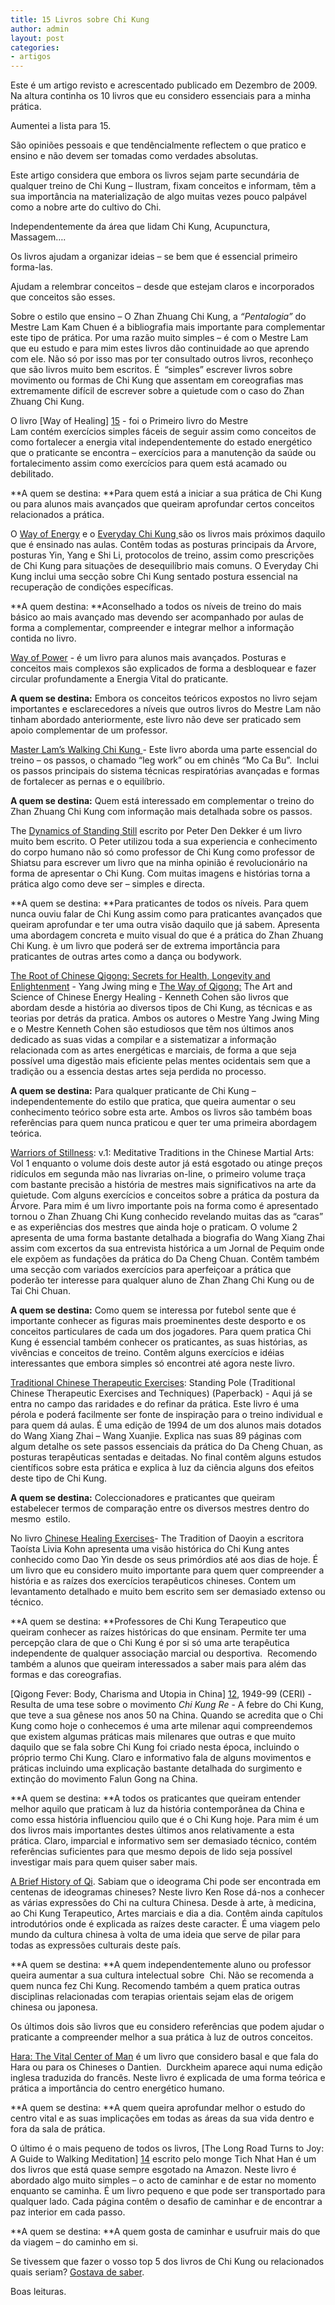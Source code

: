```yaml
---
title: 15 Livros sobre Chi Kung
author: admin
layout: post
categories:
- artigos
---
```

Este é um artigo revisto e acrescentado publicado em Dezembro de 2009. Na altura continha os 10 livros que eu considero essenciais para a minha prática.

Aumentei a lista para 15.

São opiniões pessoais e que tendêncialmente reflectem o que pratico e ensino e não devem ser tomadas como verdades absolutas.

Este artigo considera que embora os livros sejam parte secundária de qualquer treino de Chi Kung &#8211; Ilustram, fixam conceitos e informam, têm a sua importância na materialização de algo muitas vezes pouco palpável como a nobre arte do cultivo do Chi.

Independentemente da área que lidam Chi Kung, Acupunctura, Massagem&#8230;.

Os livros ajudam a organizar ideias &#8211; se bem que é essencial primeiro forma-las.

Ajudam a relembrar conceitos &#8211; desde que estejam claros e incorporados que conceitos são esses.

Sobre o estilo que ensino &#8211; O Zhan Zhuang Chi Kung, a *&#8220;Pentalogia&#8221;* do Mestre Lam Kam Chuen é a bibliografia mais importante para complementar este tipo de prática. Por uma razão muito simples &#8211; é com o Mestre Lam que eu estudo e para mim estes livros dão continuidade ao que aprendo com ele. Não só por isso mas por ter consultado outros livros, reconheço que são livros muito bem escritos. É  &#8220;simples&#8221; escrever livros sobre movimento ou formas de Chi Kung que assentam em coreografias mas extremamente difícil de escrever sobre a quietude com o caso do Zhan Zhuang Chi Kung.

O livro [Way of Healing] [15] - foi o Primeiro livro do Mestre Lam contém exercícios simples fáceis de seguir assim como conceitos de como fortalecer a energia vital independentemente do estado energético que o praticante se encontra &#8211; exercícios para a manutenção da saúde ou fortalecimento assim como exercícios para quem está acamado ou debilitado.

**A quem se destina: **Para quem está a iniciar a sua prática de Chi Kung ou para alunos mais avançados que queiram aprofundar certos conceitos relacionados a prática.

O [Way of Energy][1] e o [Everyday Chi Kung ][2]são os livros mais próximos daquilo que é ensinado nas aulas. Contêm todas as posturas principais da Árvore, posturas Yin, Yang e Shi Li, protocolos de treino, assim como prescrições de Chi Kung para situações de desequilíbrio mais comuns. O Everyday Chi Kung inclui uma secção sobre Chi Kung sentado postura essencial na recuperação de condições específicas.

**A quem destina: **Aconselhado a todos os níveis de treino do mais básico ao mais avançado mas devendo ser acompanhado por aulas de forma a complementar, compreender e integrar melhor a informação contida no livro.

[Way of Power][3] - é um livro para alunos mais avançados. Posturas e conceitos mais complexos são explicados de forma a desbloquear e fazer circular profundamente a Energia Vital do praticante.

**A quem se destina:** Embora os conceitos teóricos expostos no livro sejam importantes e esclarecedores a níveis que outros livros do Mestre Lam não tinham abordado anteriormente, este livro não deve ser praticado sem apoio complementar de um professor.

[Master Lam&#8217;s Walking Chi Kung ][4]- Este livro aborda uma parte essencial do treino &#8211; os passos, o chamado &#8220;leg work&#8221; ou em chinês &#8220;Mo Ca Bu&#8221;.  Inclui os passos principais do sistema técnicas respiratórias avançadas e formas de fortalecer as pernas e o equilíbrio.

**A quem se destina:** Quem está interessado em complementar o treino do Zhan Zhuang Chi Kung com informação mais detalhada sobre os passos.

The [Dynamics of Standing Still][8] escrito por Peter Den Dekker é um livro muito bem escrito. O Peter utilizou toda a sua experiencia e conhecimento do corpo humano não só como professor de Chi Kung como professor de Shiatsu para escrever um livro que na minha opinião é revolucionário na forma de apresentar o Chi Kung. Com muitas imagens e histórias torna a prática algo como deve ser &#8211; simples e directa.

**A quem se destina: **Para praticantes de todos os níveis. Para quem nunca ouviu falar de Chi Kung assim como para praticantes avançados que queiram aprofundar e ter uma outra visão daquilo que já sabem. Apresenta uma abordagem concreta e muito visual do que é a prática do Zhan Zhuang Chi Kung. è um livro que poderá ser de extrema importância para praticantes de outras artes como a dança ou bodywork.

[The Root of Chinese Qigong: Secrets for Health, Longevity and Enlightenment][5] - Yang Jwing ming e [The Way of Qigong:][7] The Art and Science of Chinese Energy Healing - Kenneth Cohen são livros que abordam desde a história ao diversos tipos de Chi Kung, as técnicas e as teorias por detrás da pratica. Ambos os autores o Mestre Yang Jwing Ming e o Mestre Kenneth Cohen são estudiosos que têm nos últimos anos dedicado as suas vidas a compilar e a sistematizar a informação relacionada com as artes energéticas e marciais, de forma a que seja possível uma digestão mais eficiente pelas mentes ocidentais sem que a tradição ou a essencia destas artes seja perdida no processo.

**A quem se destina:** Para qualquer praticante de Chi Kung &#8211; independentemente do estilo que pratica, que queira aumentar o seu conhecimento teórico sobre esta arte. Ambos os livros são também boas referências para quem nunca praticou e quer ter uma primeira abordagem teórica. 

[Warriors of Stillness][9]: v.1: Meditative Traditions in the Chinese Martial Arts: Vol 1 enquanto o volume dois deste autor já está esgotado ou atinge preços ridículos em segunda mão nas livrarias on-line, o primeiro volume traça com bastante precisão a história de mestres mais significativos na arte da quietude. Com alguns exercícios e conceitos sobre a prática da postura da Árvore. Para mim é um livro importante pois na forma como é apresentado tornou o Zhan Zhuang Chi Kung conhecido revelando muitas das as &#8220;caras&#8221; e as experiências dos mestres que ainda hoje o praticam. O volume 2 apresenta de uma forma bastante detalhada a biografia do Wang Xiang Zhai assim com excertos da sua entrevista histórica a um Jornal de Pequim onde ele expõem as fundações da prática do Da Cheng Chuan. Contêm também uma secção com variados exercícios para aperfeiçoar a prática que poderão ter interesse para qualquer aluno de Zhan Zhang Chi Kung ou de Tai Chi Chuan.

**A quem se destina:** Como quem se interessa por futebol sente que é importante conhecer as figuras mais proeminentes deste desporto e os conceitos particulares de cada um dos jogadores. Para quem pratica Chi Kung é essencial também conhecer os praticantes, as suas histórias, as vivências e conceitos de treino. Contêm alguns exercícios e idéias interessantes que embora simples só encontrei até agora neste livro.

[Traditional Chinese Therapeutic Exercises][10]: Standing Pole (Traditional Chinese Therapeutic Exercises and Techniques) (Paperback) - Aqui já se entra no campo das raridades e do refinar da prática. Este livro é uma pérola e poderá facilmente ser fonte de inspiração para o treino individual e para quem dá aulas. É uma edição de 1994 de um dos alunos mais dotados do Wang Xiang Zhai &#8211; Wang Xuanjie. Explica nas suas 89 páginas com algum detalhe os sete passos essenciais da prática do Da Cheng Chuan, as posturas terapêuticas sentadas e deitadas. No final contêm alguns estudos científicos sobre esta prática e explica à luz da ciência alguns dos efeitos deste tipo de Chi Kung.

**A quem se destina:** Coleccionadores e praticantes que queiram estabelecer termos de comparação entre os diversos mestres dentro do mesmo  estilo.

No livro [Chinese Healing Exercises][11]- The Tradition of Daoyin a escritora Taoísta Livia Kohn apresenta uma visão histórica do Chi Kung antes conhecido como Dao Yin desde os seus primórdios até aos dias de hoje. É um livro que eu considero muito importante para quem quer compreender a história e as raízes dos exercícios terapêuticos chineses. Contem um levantamento detalhado e muito bem escrito sem ser demasiado extenso ou técnico.

**A quem se destina: **Professores de Chi Kung Terapeutico que queiram conhecer as raízes históricas do que ensinam. Permite ter uma percepção clara de que o Chi Kung é por si só uma arte terapêutica independente de qualquer associação marcial ou desportiva.  Recomendo também a alunos que queiram interessados a saber mais para além das formas e das coreografias.

[Qigong Fever: Body, Charisma and Utopia in China] [12], 1949-99 (CERI) - Resulta de uma tese sobre o movimento *Chi Kung Re* - A febre do Chi Kung, que teve a sua gênese nos anos 50 na China. Quando se acredita que o Chi Kung como hoje o conhecemos é uma arte milenar aqui compreendemos que existem algumas práticas mais milenares que outras e que muito daquilo que se fala sobre Chi Kung foi criado nesta época, incluindo o próprio termo Chi Kung. Claro e informativo fala de alguns movimentos e práticas incluindo uma explicação bastante detalhada do surgimento e extinção do movimento Falun Gong na China.

**A quem se destina: **A todos os praticantes que queiram entender melhor aquilo que praticam à luz da história contemporânea da China e como essa história influenciou quilo que é o Chi Kung hoje. Para mim é um dos livros mais importantes destes últimos anos relativamente a esta prática. Claro, imparcial e informativo sem ser demasiado técnico, contém referências suficientes para que mesmo depois de lido seja possível investigar mais para quem quiser saber mais.

[A Brief History of Qi][6]. Sabiam que o ideograma Chi pode ser encontrada em centenas de ideogramas chineses? Neste livro Ken Rose dá-nos a conhecer as várias expressões do Chi na cultura Chinesa. Desde à arte, à medicina, ao Chi Kung Terapeutico, Artes marciais e dia a dia. Contêm ainda capítulos introdutórios onde é explicada as raízes deste caracter. É uma viagem pelo mundo da cultura chinesa à volta de uma ideia que serve de pilar para todas as expressões culturais deste país.

**A quem se destina: **A quem independentemente aluno ou professor queira aumentar a sua cultura intelectual sobre  Chi. Não se recomenda a quem nunca fez Chi Kung. Recomendo também a quem pratica outras disciplinas relacionadas com terapias orientais sejam elas de origem chinesa ou japonesa.

Os últimos dois são livros que eu considero referências que podem ajudar o praticante a compreender melhor a sua prática à luz de outros conceitos.

[Hara: The Vital Center of Man][13] é um livro que considero basal e que fala do Hara ou para os Chineses o Dantien.  Durckheim aparece aqui numa edição inglesa traduzida do francês. Neste livro é explicada de uma forma teórica e prática a importância do centro energético humano.

**A quem se destina: **A quem queira aprofundar melhor o estudo do centro vital e as suas implicações em todas as áreas da sua vida dentro e fora da sala de prática.

O último é o mais pequeno de todos os livros, [The Long Road Turns to Joy: A Guide to Walking Meditation] [14] escrito pelo monge Tich Nhat Han é um dos livros que está quase sempre esgotado na Amazon. Neste livro é abordado algo muito simples &#8211; o acto de caminhar e de estar no momento enquanto se caminha. É um livro pequeno e que pode ser transportado para qualquer lado. Cada página contêm o desafio de caminhar e de encontrar a paz interior em cada passo.

**A quem se destina: **A quem gosta de caminhar e usufruir mais do que da viagem &#8211; do caminho em si.

Se tivessem que fazer o vosso top 5 dos livros de Chi Kung ou relacionados quais seriam? [Gostava de saber](mailto:lourencoazevedo@devagar.org).

Boas leituras.

 [1]: http://www.amazon.co.uk/gp/product/0671736450?ie=UTF8&tag=guanyuan-21&linkCode=as2&camp=1634&creative=19450&creativeASIN=0671736450
 [2]: http://www.amazon.co.uk/gp/product/0007161026?ie=UTF8&tag=guanyuan-21&linkCode=as2&camp=1634&creative=19450&creativeASIN=0007161026
 [3]: http://www.amazon.co.uk/gp/product/0736044809?ie=UTF8&tag=guanyuan-21&linkCode=as2&camp=1634&creative=19450&creativeASIN=0736044809
 [4]: http://www.amazon.co.uk/gp/product/1856752356?ie=UTF8&tag=guanyuan-21&linkCode=as2&camp=1634&creative=19450&creativeASIN=1856752356
 [5]: http://www.amazon.co.uk/gp/product/1886969507?ie=UTF8&tag=guanyuan-21&linkCode=as2&camp=1634&creative=19450&creativeASIN=1886969507
 [6]: http://www.amazon.co.uk/gp/product/0912111631/ref=as_li_ss_tl?ie=UTF8&tag=guanyuan-21&linkCode=as2&camp=1634&creative=19450&creativeASIN=0912111631
 [7]: http://www.amazon.co.uk/gp/product/0912111631/ref=as_li_ss_tl?ie=UTF8&tag=guanyuan-21&linkCode=as2&camp=1634&creative=19450&creativeASIN=0912111631
 [8]: http://www.amazon.co.uk/gp/product/9490580015/ref=as_li_ss_tl?ie=UTF8&tag=guanyuan-21&linkCode=as2&camp=1634&creative=19450&creativeASIN=9490580015
 [9]: http://www.amazon.co.uk/gp/product/0964997606?ie=UTF8&tag=guanyuan-21&linkCode=as2&camp=1634&creative=19450&creativeASIN=0964997606
 [10]: http://www.amazon.com/Traditional-Chinese-Therapeutic-Exercises-Techniques/dp/7119006967/ref=sr_1_1?ie=UTF8&s=books&qid=1261640780&sr=8-1
 [11]: http://www.amazon.co.uk/gp/product/0824832698/ref=as_li_ss_tl?ie=UTF8&tag=guanyuan-21&linkCode=as2&camp=1634&creative=19450&creativeASIN=0824832698
 [12]: http://www.amazon.co.uk/gp/product/1850658412?ie=UTF8&tag=guanyuan-21&linkCode=as2&camp=1634&creative=19450&creativeASIN=1850658412
 [13]: http://www.amazon.co.uk/gp/product/1594770247/ref=as_li_ss_tl?ie=UTF8&tag=guanyuan-21&linkCode=as2&camp=1634&creative=19450&creativeASIN=1594770247
 [14]: http://www.amazon.co.uk/gp/product/1935209922/ref=as_li_ss_tl?ie=UTF8&tag=guanyuan-21&linkCode=as2&camp=1634&creative=19450&creativeASIN=1935209922
 [15]: http://www.amazon.co.uk/gp/product/1856750795?ie=UTF8&tag=guanyuan-21&linkCode=as2&camp=1634&creative=19450&creativeASIN=1856750795
